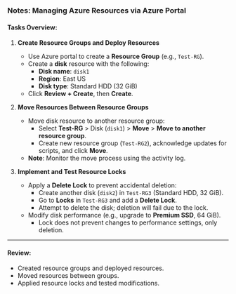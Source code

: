 ### Notes: Managing Azure Resources via Azure Portal

#### **Tasks Overview**:

1. **Create Resource Groups and Deploy Resources**  
   - Use Azure portal to create a **Resource Group** (e.g., `Test-RG`).  
   - Create a **disk** resource with the following:  
     - **Disk name**: `disk1`  
     - **Region**: East US  
     - **Disk type**: Standard HDD (32 GiB)  
   - Click **Review + Create**, then **Create**.

2. **Move Resources Between Resource Groups**  
   - Move disk resource to another resource group:  
     - Select **Test-RG** > Disk (`disk1`) > **Move** > **Move to another resource group**.  
     - Create new resource group (`Test-RG2`), acknowledge updates for scripts, and click **Move**.  
   - **Note**: Monitor the move process using the activity log.

3. **Implement and Test Resource Locks**  
   - Apply a **Delete Lock** to prevent accidental deletion:  
     - Create another disk (`disk2`) in `Test-RG3` (Standard HDD, 32 GiB).  
     - Go to **Locks** in `Test-RG3` and add a **Delete Lock**.  
     - Attempt to delete the disk; deletion will fail due to the lock.
   - Modify disk performance (e.g., upgrade to **Premium SSD**, 64 GiB).  
     - Lock does not prevent changes to performance settings, only deletion.

---

#### **Review**:  
- Created resource groups and deployed resources.
- Moved resources between groups.
- Applied resource locks and tested modifications.
